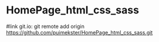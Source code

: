 # HomePage_html_css_sass
#link git.io: git remote add origin https://github.com/puimekster/HomePage_html_css_sass.git
